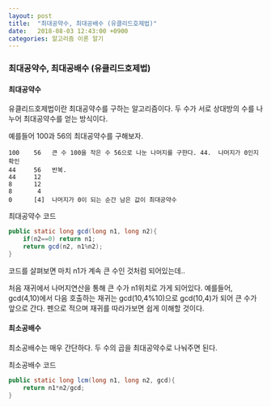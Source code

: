 ```yaml
---
layout: post
title:  "최대공약수, 최대공배수 (유클리드호제법)"
date:   2018-08-03 12:43:00 +0900
categories: 알고리즘 이론 알기
---
```

### 최대공약수, 최대공배수 (유클리드호제법)

#### 최대공약수

유클리드호제법이란 최대공약수를 구하는 알고리즘이다. 두 수가 서로 상대방의 수를 나누어 최대공약수를 얻는 방식이다.

예를들어 100과 56의 최대공약수를 구해보자.

```
100    56	큰 수 100을 작은 수 56으로 나눈 나머지를 구한다. 44.  나머지가 0인지 확인
44	   56   반복. 
44	   12
8      12
8       4
0      [4]  나머지가 0이 되는 순간 남은 값이 최대공약수
```

최대공약수 코드

```java
public static long gcd(long n1, long n2){
    if(n2==0) return n1;
    return gcd(n2, n1%n2);
}
```

코드를 살펴보면 마치 n1가 계속 큰 수인 것처럼 되어있는데..

처음 재귀에서 나머지연산을 통해 큰 수가 n1위치로 가게 되어있다. 예를들어, gcd(4,10)에서 다음 호출하는 재귀는 gcd(10,4%10)으로 gcd(10,4)가 되어 큰 수가 앞으로 간다. 펜으로 적으며 재귀를 따라가보면 쉽게 이해할 것이다.



#### 최소공배수

최소공배수는 매우 간단하다. 두 수의 곱을 최대공약수로 나눠주면 된다. 

최소공배수 코드

```java
public static long lcm(long n1, long n2, gcd){
    return n1*n2/gcd;
}
```